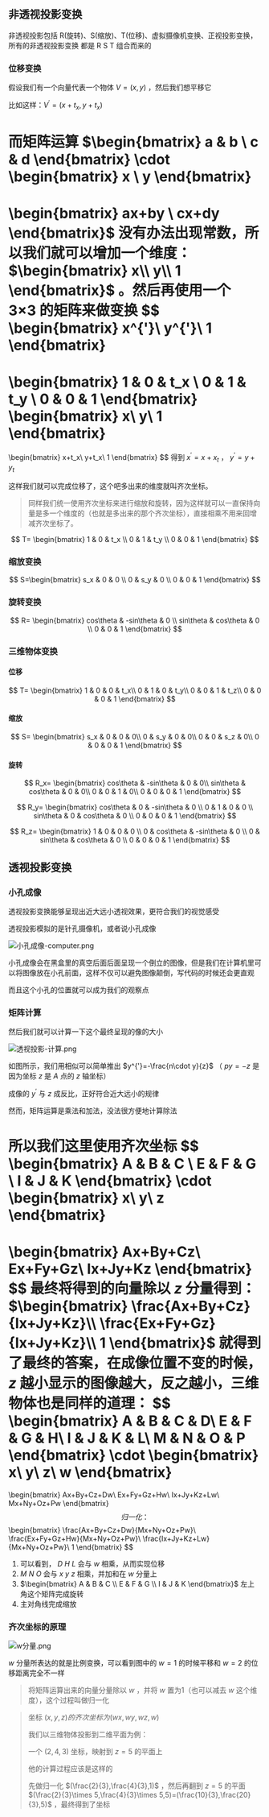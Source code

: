 ## 非透视投影变换

非透视投影包括 R(旋转)、S(缩放)、T(位移)、虚拟摄像机变换、正视投影变换，所有的非透视投影变换 都是 R S T 组合而来的

### 位移变换

假设我们有一个向量代表一个物体 $V=(x,y)$ ，然后我们想平移它

比如这样：$V^{'}=(x+t_x,y+t_x)$ 

而矩阵运算 $\begin{bmatrix}
a & b \\
c & d
\end{bmatrix}
\cdot 
\begin{bmatrix}
x \\
y
\end{bmatrix}
=
\begin{bmatrix}
ax+by \\
cx+dy
\end{bmatrix}$ 没有办法出现常数，所以我们就可以增加一个维度：$\begin{bmatrix}
x\\
y\\
1
\end{bmatrix}$​ 。然后再使用一个 3×3 的矩阵来做变换
$$
\begin{bmatrix}
x^{'}\\
y^{'}\\
1
\end{bmatrix}
=
\begin{bmatrix}
1 & 0 & t_x \\
0 & 1 & t_y \\
0 & 0 & 1
\end{bmatrix}
\begin{bmatrix}
x\\
y\\
1
\end{bmatrix}
=
\begin{bmatrix}
x+t_x\\
y+t_x\\
1
\end{bmatrix}
$$
得到 $x^{'}=x+x_t$ ， $y^{'}=y+y_t$ 

这样我们就可以完成位移了，这个吧多出来的维度就叫齐次坐标。

> 同样我们统一使用齐次坐标来进行缩放和旋转，因为这样就可以一直保持向量是多一个维度的（也就是多出来的那个齐次坐标），直接相乘不用来回增减齐次坐标了。

$$
T=
\begin{bmatrix}
1 & 0 & t_x \\
0 & 1 & t_y \\
0 & 0 & 1
\end{bmatrix}
$$



### 缩放变换

$$
S=\begin{bmatrix}
s_x & 0 & 0 \\
0 & s_y & 0 \\
0 & 0 & 1
\end{bmatrix}
$$

### 旋转变换

$$
R=
\begin{bmatrix}
cos\theta & -sin\theta & 0 \\
sin\theta & cos\theta & 0 \\
0 & 0 & 1
\end{bmatrix}
$$



### 三维物体变换

#### 位移

$$
T=
\begin{bmatrix}
1 & 0 & 0 & t_x\\
0 & 1 & 0 & t_y\\
0 & 0 & 1 & t_z\\
0 & 0 & 0 & 1
\end{bmatrix}
$$

#### 缩放

$$
S=
\begin{bmatrix}
s_x & 0 & 0 & 0\\
0 & s_y & 0 & 0\\
0 & 0 & s_z & 0\\
0 & 0 & 0 & 1
\end{bmatrix}
$$

#### 旋转

$$
R_x=
\begin{bmatrix}
cos\theta & -sin\theta & 0 & 0\\
sin\theta & cos\theta & 0 & 0\\
0 & 0 & 1 & 0\\
0 & 0 & 0 & 1
\end{bmatrix}
$$

$$
R_y=
\begin{bmatrix}
cos\theta & 0 & -sin\theta & 0 \\
0 & 1 & 0 & 0 \\
sin\theta & 0 & cos\theta & 0 \\
0 & 0 & 0 & 1
\end{bmatrix}
$$

$$
R_z=
\begin{bmatrix}
1 & 0 & 0 & 0 \\
0 & cos\theta & -sin\theta & 0 \\
0 & sin\theta & cos\theta & 0 \\
0 & 0 & 0 & 1
\end{bmatrix}
$$

## 透视投影变换

### 小孔成像

透视投影变换能够呈现出近大远小透视效果，更符合我们的视觉感受

透视投影模拟的是针孔摄像机，或者说小孔成像

![小孔成像-computer.png](OpenGL-齐次坐标的妙用/小孔成像-computer.png)

小孔成像会在黑盒里的真空后面后面呈现一个倒立的图像，但是我们在计算机里可以将图像放在小孔前面，这样不仅可以避免图像颠倒，写代码的时候还会更直观

而且这个小孔的位置就可以成为我们的观察点

### 矩阵计算

然后我们就可以计算一下这个最终呈现的像的大小

![透视投影-计算.png](OpenGL-齐次坐标的妙用/透视投影-计算.png)

如图所示，我们用相似可以简单推出 $y^{'}=-\frac{n\cdot y}{z}$ （ $py=-z$ 是因为坐标 $z$ 是 $A$ 点的 $z$​ 轴坐标）

成像的 $y^{'}$ 与 $z$ 成反比，正好符合近大远小的规律

然而，矩阵运算是乘法和加法，没法很方便地计算除法

所以我们这里使用齐次坐标
$$
\begin{bmatrix}
A & B & C \\ 
E & F & G \\ 
I & J & K 
\end{bmatrix}
\cdot
\begin{bmatrix}
x\\
y\\
z
\end{bmatrix}
=
\begin{bmatrix}
Ax+By+Cz\\
Ex+Fy+Gz\\
Ix+Jy+Kz
\end{bmatrix}
$$
最终将得到的向量除以 $z$ 分量得到：$\begin{bmatrix}
\frac{Ax+By+Cz}{Ix+Jy+Kz}\\
\frac{Ex+Fy+Gz}{Ix+Jy+Kz}\\
1
\end{bmatrix}$ 就得到了最终的答案，在成像位置不变的时候，$z$ 越小显示的图像越大，反之越小，三维物体也是同样的道理：
$$
\begin{bmatrix}
A & B & C & D\\ 
E & F & G & H\\ 
I & J & K & L\\ 
M & N & O & P
\end{bmatrix}
\cdot
\begin{bmatrix}
x\\
y\\
z\\
w
\end{bmatrix}
=
\begin{bmatrix}
Ax+By+Cz+Dw\\
Ex+Fy+Gz+Hw\\
Ix+Jy+Kz+Lw\\
Mx+Ny+Oz+Pw
\end{bmatrix}
$$
归一化：
$$
\begin{bmatrix}
\frac{Ax+By+Cz+Dw}{Mx+Ny+Oz+Pw}\\
\frac{Ex+Fy+Gz+Hw}{Mx+Ny+Oz+Pw}\\
\frac{Ix+Jy+Kz+Lw}{Mx+Ny+Oz+Pw}\\
1
\end{bmatrix}
$$

1. 可以看到， $D$ $H$ $L$ 会与 $w$ 相乘，从而实现位移
2.  $M$ $N$ $O$ 会与  $x$ $y$ $z$ 相乘，并加和在 $w$ 分量上
3. $\begin{bmatrix}
   A & B & C \\ 
   E & F & G \\ 
   I & J & K 
   \end{bmatrix}$ 左上角这个矩阵完成旋转
4. 主对角线完成缩放

### 齐次坐标的原理

![w分量.png](OpenGL-齐次坐标的妙用/w分量.png)

$w$ 分量所表达的就是比例变换，可以看到图中的 $w=1$ 的时候平移和 $w=2$ 的位移距离完全不一样

> 将矩阵运算出来的向量分量除以 $w$ ，并将 $w$ 置为1（也可以减去 $w$ 这个维度），这个过程叫做归一化

> 坐标 $(x,y,z)的齐次坐标为(wx,wy,wz,w)$​ 
>
> 我们以三维物体投影到二维平面为例：
>
> 一个 $(2,4,3)$ 坐标，映射到 $z=5$ 的平面上
>
> 他的计算过程应该是这样的
>
> 先做归一化 $(\frac{2}{3},\frac{4}{3},1)$ ，然后再翻到 $z=5$ 的平面 $(\frac{2}{3}\times 5,\frac{4}{3}\times 5,5)=(\frac{10}{3},\frac{20}{3},5)$ ，最终得到了坐标


